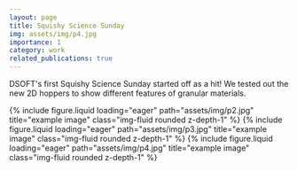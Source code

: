 ```yaml
---
layout: page
title: Squishy Science Sunday
img: assets/img/p4.jpg
importance: 1
category: work
related_publications: true
---
```


DSOFT's first Squishy Science Sunday started off as a hit! We tested out the new 2D hoppers to show different features of granular materials. 

</div>
        {% include figure.liquid loading="eager" path="assets/img/p2.jpg" title="example image" class="img-fluid rounded z-depth-1" %}

 
</div>  

</div>
        {% include figure.liquid loading="eager" path="assets/img/p3.jpg" title="example image" class="img-fluid rounded z-depth-1" %}

 
</div>  

</div>
        {% include figure.liquid loading="eager" path="assets/img/p4.jpg" title="example image" class="img-fluid rounded z-depth-1" %}

 
</div>  